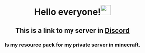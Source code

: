<h1 align="center">Hello everyone!<img src="https://github.com/blackcater/blackcater/raw/main/images/Hi.gif" height="32"/></h1>
<h2 align="center">This is a link to my server in <a href="https://discord.gg/3Tmc8UDSba" target="_blank">Discord</a></h2>
<h3 align="center">Is my resource pack for my private server in minecraft.</h3>

